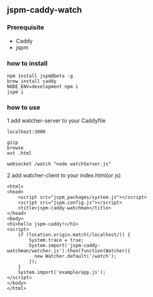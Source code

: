 ## jspm-caddy-watch

### Prerequisite
- Caddy
- jspm

### how to install
```
npm install jspm@beta -g
brew install caddy
NODE_ENV=development npm i
jspm i
```

### how to use
1 add watcher-server to your Caddyfile

```
localhost:3000

gzip
browse
ext .html

websocket /watch "node watchServer.js"
```

2 add watcher-client to your index.html(or js)

```
<html>
<head>
    <script src="jspm_packages/system.js"></script>
    <script src="jspm.config.js"></script>
    <title>jspm-caddy-watchman</title>
</head>
<body>
<h1>hello jspm-caddy!</h1>
<script>
    if (location.origin.match(/localhost/)) {
        System.trace = true;
        System.import('jspm-caddy-watchman/watcher.js').then(function(Watcher){
          new Watcher.default('/watch');
        });
    }
    System.import('example/app.js');
</script>
</body>
</html>
```
